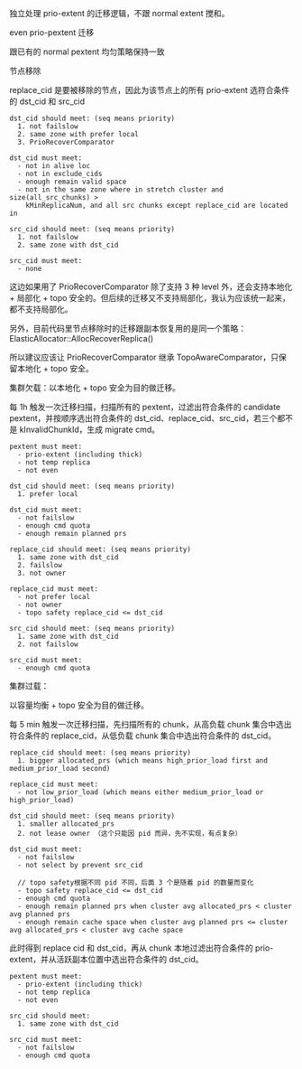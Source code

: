 独立处理 prio-extent 的迁移逻辑，不跟 normal extent 搅和。

even prio-pextent 迁移

跟已有的 normal pextent 均匀策略保持一致

节点移除

replace_cid 是要被移除的节点，因此为该节点上的所有 prio-extent 选符合条件的 dst_cid 和 src_cid

```
dst_cid should meet: (seq means priority)
  1. not failslow
  2. same zone with prefer local
  3. PrioRecoverComparator 

dst_cid must meet:
  - not in alive loc
  - not in exclude_cids
  - enough remain valid space
  - not in the same zone where in stretch cluster and size(all_src_chunks) > 	
    kMinReplicaNum, and all src chunks except replace_cid are located in

src_cid should meet: (seq means priority)
  1. not failslow
  2. same zone with dst_cid

src_cid must meet:
  - none
```

这边如果用了 PrioRecoverComparator 除了支持 3 种 level 外，还会支持本地化 + 局部化 + topo 安全的。但后续的迁移又不支持局部化，我认为应该统一起来，都不支持局部化。

另外，目前代码里节点移除时的迁移跟副本恢复用的是同一个策略：ElasticAllocator::AllocRecoverReplica()

所以建议应该让 PrioRecoverComparator 继承 TopoAwareComparator，只保留本地化 +  topo 安全。



集群欠载：以本地化 + topo 安全为目的做迁移。

每 1h 触发一次迁移扫描，扫描所有的 pextent，过滤出符合条件的 candidate pextent，并按顺序选出符合条件的 dst_cid、replace_cid、src_cid，若三个都不是 kInvalidChunkId，生成 migrate cmd。

```
pextent must meet:
  - prio-extent (including thick)
  - not temp replica
  - not even

dst_cid should meet: (seq means priority)
  1. prefer local

dst_cid must meet:
  - not failslow
  - enough cmd quota
  - enough remain planned prs

replace_cid should meet: (seq means priority)
  1. same zone with dst_cid
  2. failslow
  3. not owner

replace_cid must meet:
  - not prefer local
  - not owner
  - topo safety replace_cid <= dst_cid

src_cid should meet: (seq means priority)
  1. same zone with dst_cid
  2. not failslow

src_cid must meet:
  - enough cmd quota
```

集群过载：

以容量均衡 + topo 安全为目的做迁移。

每 5 min 触发一次迁移扫描，先扫描所有的 chunk，从高负载 chunk 集合中选出符合条件的 replace_cid，从低负载 chunk 集合中选出符合条件的 dst_cid。

```
replace_cid should meet: (seq means priority)
  1. bigger allocated_prs (which means high_prior_load first and medium_prior_load second)
  
replace_cid must meet:
  - not low_prior_load (which means either medium_prior_load or high_prior_load)

dst_cid should meet: (seq means priority)
  1. smaller allocated_prs
  2. not lease owner （这个只能因 pid 而异，先不实现，有点复杂）

dst_cid must meet:
  - not failslow
  - not select by prevent src_cid
  
  // topo safety根据不同 pid 不同，后面 3 个是随着 pid 的数量而变化
  - topo safety replace_cid <= dst_cid
  - enough cmd quota
  - enough remain planned prs when cluster avg allocated_prs < cluster avg planned prs 
  - enough remain cache space when cluster avg planned prs <= cluster avg allocated_prs < cluster avg cache space
```

此时得到 replace cid 和 dst_cid，再从 chunk 本地过滤出符合条件的 prio-extent，并从活跃副本位置中选出符合条件的 dst_cid。

```
pextent must meet:
  - prio-extent (including thick)
  - not temp replica
  - not even

src_cid should meet:
  1. same zone with dst_cid
  
src_cid must meet:
  - not failslow
  - enough cmd quota
```

